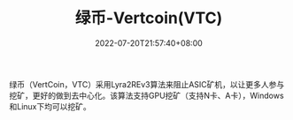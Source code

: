 ﻿---
weight: 
title: "绿币-Vertcoin(VTC)"
description: "绿币（VertCoin，VTC）采用Lyra2REv3算法来阻止ASIC矿机，以让更多人参与挖矿，更好的做到去中心化"
date: 2022-07-20T21:57:40+08:00
lastmod: 2022-07-20T16:45:40+08:00
draft: false
authors: ["seven"]
featuredImage: "lvbi-vertcoinvtc.webp"
link: "https://vertcoin.org/"
tags: ["数字代币","绿币-Vertcoin(VTC)"]
categories: ["navigation"]
navigation: ["数字代币"]
lightgallery: true
toc: true
pinned: false
recommend: false
recommend1: false
---
绿币（VertCoin，VTC）采用Lyra2REv3算法来阻止ASIC矿机，以让更多人参与挖矿，更好的做到去中心化。该算法支持GPU挖矿（支持N卡、A卡），Windows和Linux下均可以挖矿。
